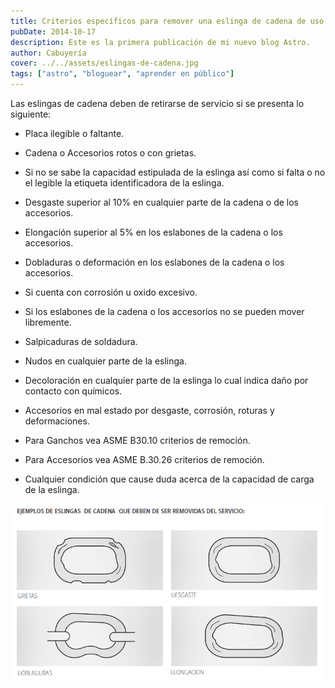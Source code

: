 ```yaml
---
title: Criterios específicos para remover una eslinga de cadena de uso
pubDate: 2014-10-17
description: Este es la primera publicación de mi nuevo blog Astro.
author: Cabuyería
cover: ../../assets/eslingas-de-cadena.jpg
tags: ["astro", "bloguear", "aprender en público"]
---
```


Las eslingas de cadena deben de retirarse de servicio si se presenta lo siguiente:

- Placa ilegible o faltante.

- Cadena o Accesorios rotos o con grietas.

- Si no se sabe la capacidad estipulada de la eslinga así como si falta o no el legible la etiqueta identificadora de la eslinga.

- Desgaste superior al 10% en cualquier parte de la cadena o de los accesorios.

- Elongación superior al 5% en los eslabones de la cadena o los accesorios.

- Dobladuras o deformación en los eslabones de la cadena o los accesorios.

- Si cuenta con corrosión u oxido excesivo.

- Si los eslabones de la cadena o los accesorios no se pueden mover libremente.

- Salpicaduras de soldadura.

- Nudos en cualquier parte de la eslinga.

- Decoloración en cualquier parte de la eslinga lo cual indica daño por contacto con químicos.

- Accesorios en mal estado por desgaste, corrosión, roturas y deformaciones.

- Para Ganchos vea ASME B30.10 criterios de remoción.

- Para Accesorios vea ASME B.30.26 criterios de remoción.

- Cualquier condición que cause duda acerca de la capacidad de carga de la eslinga.

![Ejemplos de eslingas de cadena que deben ser removidas del servicio](../../assets/post-3.png)